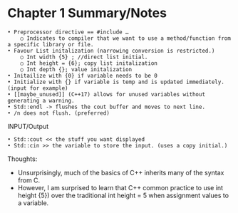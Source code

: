 # Chapter 1 Summary/Notes

	• Preprocessor directive == #include …
		○ Indicates to compiler that we want to use a method/function from a specific library or file.
	• Favour List initalization (narrowing conversion is restricted.)
		○ Int width {5} ; //direct list initial. 
		○ Int height = {6}; copy list initalization
		○ Int depth {}; value initalization
	• Initailize with {0} if variable needs to be 0
	• Initialize with {} if variable is temp and is updated immediately. (input for example)
	• [[maybe_unused]] (C++17) allows for unused variables without generating a warning.
	• Std::endl -> flushes the cout buffer and moves to next line. 
	• /n does not flush. (preferred)

INPUT/Output

	• Std::cout << the stuff you want displayed
	• Std::cin >> the variable to store the input. (uses a copy initial.)
  
 Thoughts:
 
 - Unsurprisingly, much of the basics of C++ inherits many of the syntax from C. 
 - However, I am surprised to learn that C++ common practice to use int height {5}) over the traditional int height = 5 when assignment values to a variable.

